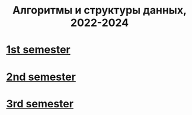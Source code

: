 <h1 align="center">Алгоритмы и структуры данных, 2022-2024</h1>
<h1><a href="https://github.com/kryag/ct-itmo-algorithms/tree/main/sem-1" target="_blank">1st semester</a></h1>
<h1><a href="https://github.com/kryag/ct-itmo-algorithms/tree/main/sem-2" target="_blank">2nd semester</a></h1>
<h1><a href="https://github.com/kryag/ct-itmo-algorithms/tree/main/sem-3" target="_blank">3rd semester</a></h1>
